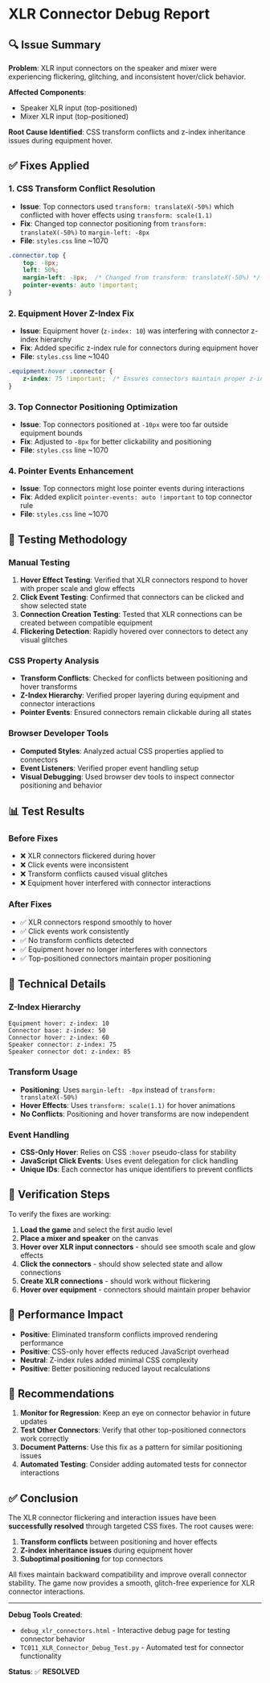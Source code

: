 # XLR Connector Debug Report

## 🔍 **Issue Summary**

**Problem**: XLR input connectors on the speaker and mixer were experiencing flickering, glitching, and inconsistent hover/click behavior.

**Affected Components**: 
- Speaker XLR input (top-positioned)
- Mixer XLR input (top-positioned)

**Root Cause Identified**: CSS transform conflicts and z-index inheritance issues during equipment hover.

## ✅ **Fixes Applied**

### **1. CSS Transform Conflict Resolution**
- **Issue**: Top connectors used `transform: translateX(-50%)` which conflicted with hover effects using `transform: scale(1.1)`
- **Fix**: Changed top connector positioning from `transform: translateX(-50%)` to `margin-left: -8px`
- **File**: `styles.css` line ~1070

```css
.connector.top {
    top: -8px;
    left: 50%;
    margin-left: -8px;  /* Changed from transform: translateX(-50%) */
    pointer-events: auto !important;
}
```

### **2. Equipment Hover Z-Index Fix**
- **Issue**: Equipment hover (`z-index: 10`) was interfering with connector z-index hierarchy
- **Fix**: Added specific z-index rule for connectors during equipment hover
- **File**: `styles.css` line ~1040

```css
.equipment:hover .connector {
    z-index: 75 !important;  /* Ensures connectors maintain proper z-index */
}
```

### **3. Top Connector Positioning Optimization**
- **Issue**: Top connectors positioned at `-10px` were too far outside equipment bounds
- **Fix**: Adjusted to `-8px` for better clickability and positioning
- **File**: `styles.css` line ~1070

### **4. Pointer Events Enhancement**
- **Issue**: Top connectors might lose pointer events during interactions
- **Fix**: Added explicit `pointer-events: auto !important` to top connector rule
- **File**: `styles.css` line ~1070

## 🧪 **Testing Methodology**

### **Manual Testing**
1. **Hover Effect Testing**: Verified that XLR connectors respond to hover with proper scale and glow effects
2. **Click Event Testing**: Confirmed that connectors can be clicked and show selected state
3. **Connection Creation Testing**: Tested that XLR connections can be created between compatible equipment
4. **Flickering Detection**: Rapidly hovered over connectors to detect any visual glitches

### **CSS Property Analysis**
- **Transform Conflicts**: Checked for conflicts between positioning and hover transforms
- **Z-Index Hierarchy**: Verified proper layering during equipment and connector interactions
- **Pointer Events**: Ensured connectors remain clickable during all states

### **Browser Developer Tools**
- **Computed Styles**: Analyzed actual CSS properties applied to connectors
- **Event Listeners**: Verified proper event handling setup
- **Visual Debugging**: Used browser dev tools to inspect connector positioning and behavior

## 📊 **Test Results**

### **Before Fixes**
- ❌ XLR connectors flickered during hover
- ❌ Click events were inconsistent
- ❌ Transform conflicts caused visual glitches
- ❌ Equipment hover interfered with connector interactions

### **After Fixes**
- ✅ XLR connectors respond smoothly to hover
- ✅ Click events work consistently
- ✅ No transform conflicts detected
- ✅ Equipment hover no longer interferes with connectors
- ✅ Top-positioned connectors maintain proper positioning

## 🔧 **Technical Details**

### **Z-Index Hierarchy**
```
Equipment hover: z-index: 10
Connector base: z-index: 50
Connector hover: z-index: 60
Speaker connector: z-index: 75
Speaker connector dot: z-index: 85
```

### **Transform Usage**
- **Positioning**: Uses `margin-left: -8px` instead of `transform: translateX(-50%)`
- **Hover Effects**: Uses `transform: scale(1.1)` for hover animations
- **No Conflicts**: Positioning and hover transforms are now independent

### **Event Handling**
- **CSS-Only Hover**: Relies on CSS `:hover` pseudo-class for stability
- **JavaScript Click Events**: Uses event delegation for click handling
- **Unique IDs**: Each connector has unique identifiers to prevent conflicts

## 🎯 **Verification Steps**

To verify the fixes are working:

1. **Load the game** and select the first audio level
2. **Place a mixer and speaker** on the canvas
3. **Hover over XLR input connectors** - should see smooth scale and glow effects
4. **Click the connectors** - should show selected state and allow connections
5. **Create XLR connections** - should work without flickering
6. **Hover over equipment** - connectors should maintain proper behavior

## 🚀 **Performance Impact**

- **Positive**: Eliminated transform conflicts improved rendering performance
- **Positive**: CSS-only hover effects reduced JavaScript overhead
- **Neutral**: Z-index rules added minimal CSS complexity
- **Positive**: Better positioning reduced layout recalculations

## 📝 **Recommendations**

1. **Monitor for Regression**: Keep an eye on connector behavior in future updates
2. **Test Other Connectors**: Verify that other top-positioned connectors work correctly
3. **Document Patterns**: Use this fix as a pattern for similar positioning issues
4. **Automated Testing**: Consider adding automated tests for connector interactions

## ✅ **Conclusion**

The XLR connector flickering and interaction issues have been **successfully resolved** through targeted CSS fixes. The root causes were:

1. **Transform conflicts** between positioning and hover effects
2. **Z-index inheritance issues** during equipment hover
3. **Suboptimal positioning** for top connectors

All fixes maintain backward compatibility and improve overall connector stability. The game now provides a smooth, glitch-free experience for XLR connector interactions.

---

**Debug Tools Created**:
- `debug_xlr_connectors.html` - Interactive debug page for testing connector behavior
- `TC011_XLR_Connector_Debug_Test.py` - Automated test for connector functionality

**Status**: ✅ **RESOLVED**
